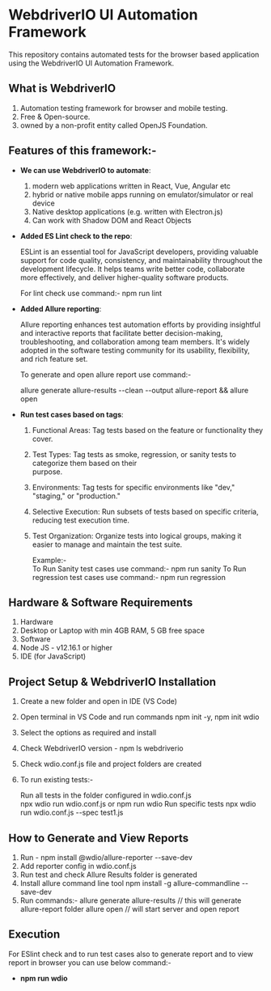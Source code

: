 # WebdriverIO UI Automation Framework

This repository contains automated tests for the browser based application using the WebdriverIO UI Automation Framework.

## What is WebdriverIO

1. Automation testing framework for browser and mobile testing.
2. Free & Open-source.
3. owned by a non-profit entity called OpenJS Foundation.

## Features of this framework:- 

- **We can use WebdriverIO to automate**:
    
   1. modern web applications written in React, Vue, Angular etc
   2. hybrid or native mobile apps running on emulator/simulator or real device
   3. Native desktop applications (e.g. written with Electron.js)
   4. Can work with Shadow DOM and React Objects

- **Added ES Lint check to the repo**: 
   
   ESLint is an essential tool for JavaScript developers, providing valuable support for code quality, consistency, and maintainability throughout the development lifecycle. It helps teams write better code, collaborate more effectively, and deliver higher-quality software products.

   For lint check use command:- npm run lint

- **Added Allure reporting**:

   Allure reporting enhances test automation efforts by providing insightful and interactive reports that facilitate better decision-making, troubleshooting, and collaboration among team members. It's widely adopted in the software testing community for its usability, flexibility, and rich feature set.

   To generate and open allure report use command:-                                 
   
   allure generate allure-results --clean --output allure-report && allure open 

- **Run test cases based on tags**:


   1. Functional Areas: Tag tests based on the feature or functionality they cover.
   2. Test Types: Tag tests as smoke, regression, or sanity tests to categorize them based on their       
      purpose.
   3. Environments: Tag tests for specific environments like "dev," "staging," or "production."
   4. Selective Execution: Run subsets of tests based on specific criteria, reducing test execution time.
   5. Test Organization: Organize tests into logical groups, making it easier to manage and maintain the 
      test suite.

      Example:-  
      To Run Sanity test cases use command:- npm run sanity
      To Run regression test cases use command:- npm run regression

## Hardware & Software Requirements
1. Hardware
2. Desktop or Laptop with min 4GB RAM, 5 GB free space
3. Software
4. Node JS - v12.16.1 or higher
5. IDE (for JavaScript)


## Project Setup & WebdriverIO Installation
1. Create a new folder and open in IDE (VS Code)
2. Open terminal in VS Code and run commands  npm init -y, npm init wdio
3. Select the options as required and install
4. Check WebdriverIO version - npm ls webdriverio
5. Check wdio.conf.js file and project folders are created
6. To run existing tests:- 

   Run all tests in the folder configured in wdio.conf.js  
   npx wdio run wdio.conf.js
   or
   npm run wdio
   Run specific tests npx wdio run wdio.conf.js --spec test1.js 

## How to Generate and View Reports

1. Run - npm install @wdio/allure-reporter --save-dev
2. Add reporter config in wdio.conf.js
3. Run test and check Allure Results folder is generated
4. Install allure command line tool  npm install -g allure-commandline --save-dev
5. Run commands:-
   allure generate allure-results // this will generate allure-report folder
   allure open  // will start server and open report

## Execution
   For ESlint check and to run test cases also to generate report and to view report in browser you can use below command:-
   
   - **npm run wdio** 